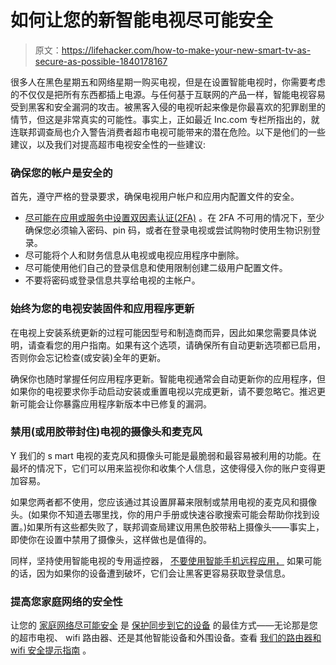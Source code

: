 # 如何让您的新智能电视尽可能安全

> 原文：<https://lifehacker.com/how-to-make-your-new-smart-tv-as-secure-as-possible-1840178167>

很多人在黑色星期五和网络星期一购买电视，但是在设置智能电视时，你需要考虑的不仅仅是把所有东西都插上电源。与任何基于互联网的产品一样，智能电视容易受到黑客和安全漏洞的攻击。被黑客入侵的电视听起来像是你最喜欢的犯罪剧里的情节，但这是非常真实的可能性。事实上，正如最近 Inc.com 专栏所指出的，就连联邦调查局也介入警告消费者超市电视可能带来的潜在危险。以下是他们的一些建议，以及我们对提高超市电视安全性的一些建议:

### 确保您的帐户是安全的

首先，遵守严格的登录要求，确保电视用户帐户和应用内配置文件的安全。



*   [尽可能在应用或服务中设置双因素认证(2FA)](https://lifehacker.com/no-one-knows-about-two-factor-authentication-and-privat-1838913065) 。在 2FA 不可用的情况下，至少确保您必须输入密码、pin 码，或者在登录电视或尝试购物时使用生物识别登录。
*   尽可能将个人和财务信息从电视或电视应用程序中删除。
*   尽可能使用他们自己的登录信息和使用限制创建二级用户配置文件。
*   不要将密码或登录信息共享给电视的主帐户。

### 始终为您的电视安装固件和应用程序更新

在电视上安装系统更新的过程可能因型号和制造商而异，因此如果您需要具体说明，请查看您的用户指南。如果有这个选项，请确保所有自动更新选项都已启用，否则你会忘记检查(或安装)全年的更新。

确保你也随时掌握任何应用程序更新。智能电视通常会自动更新你的应用程序，但如果你的电视要求你手动启动安装或重置电视以完成更新，请不要忽略它。推迟更新可能会让你暴露应用程序新版本中已修复的漏洞。

### **禁用(或用胶带封住)电视的摄像头和麦克风**

Y 我们的 s mart 电视的麦克风和摄像头可能是最脆弱和最容易被利用的功能。在最坏的情况下，它们可以用来监视你和收集个人信息，这使得侵入你的账户变得更加容易。

如果您两者都不使用，您应该通过其设置屏幕来限制或禁用电视的麦克风和摄像头。(如果你不知道去哪里找，你的用户手册或快速谷歌搜索可能会帮助你找到设置。)如果所有这些都失败了，联邦调查局建议用黑色胶带粘上摄像头——事实上，即使你在设置中禁用了摄像头，这样做也是值得的。

同样，坚持使用智能电视的专用遥控器， [不要使用智能手机远程应用，](https://lifehacker.com/how-to-protect-your-smart-tv-from-getting-hacked-1822805501) 如果可能的话，因为如果你的设备遭到破坏，它们会让黑客更容易获取登录信息。

### 提高您家庭网络的安全性

让您的 [家庭网络尽可能安全](https://lifehacker.com/how-to-take-back-control-of-your-smart-home-devices-fro-1827974017) 是 [保护同步到它的设备](https://lifehacker.com/how-to-protect-your-smart-speaker-from-a-laser-attack-1839642064) 的最佳方式——无论那是您的超市电视、 wifi 路由器、还是其他智能设备和外围设备。查看 [我们的路由器和 wifi 安全提示指南](https://lifehacker.com/how-to-make-your-wifi-router-as-secure-as-possible-1827695547) 。